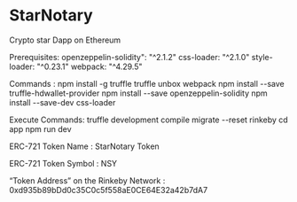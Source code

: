 # StarNotary
Crypto star Dapp on Ethereum

Prerequisites:
openzeppelin-solidity": "^2.1.2"
css-loader: "^2.1.0"
style-loader: "^0.23.1"
webpack: "^4.29.5"

Commands :
npm install -g truffle
truffle unbox webpack
npm install --save truffle-hdwallet-provider
npm install --save openzeppelin-solidity
npm install --save-dev css-loader

Execute Commands:
truffle development
compile
migrate --reset rinkeby
cd app
npm run dev

ERC-721 Token Name : StarNotary Token 

ERC-721 Token Symbol : NSY

“Token Address” on the Rinkeby Network : 0xd935b89bDd0c35C0c5f558aE0CE64E32a42b7dA7
